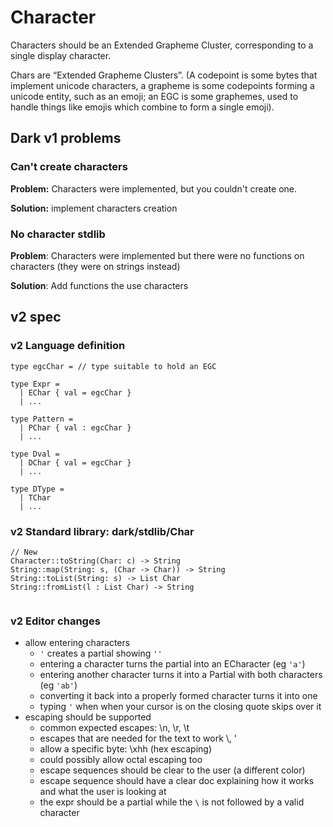 # Character

Characters should be an Extended Grapheme Cluster, corresponding to a single display character.

Chars are “Extended Grapheme Clusters”. \(A codepoint is some bytes that implement unicode characters, a grapheme is some codepoints forming a unicode entity, such as an emoji; an EGC is some graphemes, used to handle things like emojis which combine to form a single emoji\).

## Dark v1 problems

### Can't create characters

**Problem:** Characters were implemented, but you couldn't create one. 

**Solution:** implement characters creation

### No character stdlib

**Problem**: Characters were implemented but there were no functions on characters \(they were on strings instead\)

**Solution**: Add functions the use characters



## v2 spec

### v2 Language definition

```text
type egcChar = // type suitable to hold an EGC

type Expr = 
  | EChar { val = egcChar }
  | ...

type Pattern =
  | PChar { val : egcChar }
  | ...
  
type Dval = 
  | DChar { val = egcChar }
  | ...

type DType = 
  | TChar
  | ...
```

### v2 Standard library: dark/stdlib/Char

```text
// New
Character::toString(Char: c) -> String
String::map(String: s, (Char -> Char)) -> String
String::toList(String: s) -> List Char
String::fromList(l : List Char) -> String


```

### v2 Editor changes

* allow entering characters
  * `'` creates a partial showing `''`
  * entering a character turns the partial into an ECharacter \(eg `'a'`\)
  * entering another character turns it into a Partial with both characters \(eg `'ab'`\)
  * converting it back into a properly formed character turns it into one
  * typing `'` when when your cursor is on the closing quote skips over it
* escaping should be supported
  * common expected escapes: \n, \r, \t
  * escapes that are needed for the text to work \\, \'
  * allow a specific byte: \xhh \(hex escaping\)
  * could possibly allow octal escaping too
  * escape sequences should be clear to the user \(a different color\)
  * escape sequence should have a clear doc explaining how it works and what the user is looking at
  * the expr should be a partial while the `\` is not followed by a valid character

